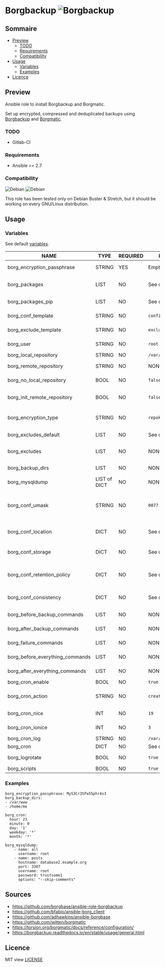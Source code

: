 # Borgbackup ![Borgbackup](https://img.shields.io/badge/Ansible-Borgbackup.svg)

## Sommaire
* [Preview](#preview)
  - [TODO](#todo)
  - [Requirements](#requirements)
  - [Compatibility](#compatibility)
* [Usage](#usage)
  - [Variables](#variables)
  - [Examples](#examples)
* [Licence](#licence)

## Preview
Ansible role to install Borgbackup and Borgmatic.

Set up encrypted, compressed and deduplicated backups using [Borgbackup](https://borgbackup.readthedocs.io/en/stable/) and [Borgmatic](https://github.com/witten/borgmatic).

### TODO
- Gitlab-CI

### Requirements
- Ansible >= 2.7

### Compatibility
  ![Debian](https://img.shields.io/badge/Debian-Buster-blue.svg)
  ![Debian](https://img.shields.io/badge/Debian-Stretch-blue.svg)

This role has been tested only on Debian Buster & Stretch, but it should be working on every GNU/Linux distribution.

## Usage
### Variables

See default [variables](defaults/main.yml).

|NAME|TYPE|REQUIRED|DEFAULT|DESCRIPTION|
|-|-|-|-|-|
|borg_encryption_passphrase|STRING|YES|Empty|Encryption passphrase|
|borg_packages|LIST|NO|See defaults|Required packages installed through local package manager|
|borg_packages_pip|LIST|NO|See defaults|Required packages installed through pip3|
|borg_conf_template|STRING|NO|`config.yaml`|Template used for main config file|
|borg_exclude_template|STRING|NO|`excludes`|Template used for exclude patterns|
|borg_user|STRING|NO|`root`|User used for borgbackups|
|borg_local_repository|STRING|NO|`/var/backups/borg`|Local repository path|
|borg_remote_repository|STRING|NO|NONE|Optional remote repository|
|borg_no_local_repository|BOOL|NO|`false`|Do not init local repository|
|borg_init_remote_repository|BOOL|NO|`false`|Init remote repository (should be set to `true` at first run only)|
|borg_encryption_type|STRING|NO|`repokey-blake2`|Encryption method, see official doc for more|
|borg_excludes_default|LIST|NO|See defaults|Defaults excluded patterns|
|borg_excludes|LIST|NO|NONE|Excludes patterns, merged with `borg_excludes_default`|
|borg_backup_dirs|LIST|NO|NONE|Folders you want to backup|
|borg_mysqldump|LIST of DICT|NO|NONE|MySQL databases, see example below|
|borg_conf_umask|STRING|NO|`0077`|Umask used when executing hooks. Defaults to the umask that borgmatic is run with|
|borg_conf_location|DICT|NO|See defaults|Defaults options for borgmatic `location` configuration section|
|borg_conf_storage|DICT|NO|See defaults|Defaults options for borgmatic `storage` configuration section|
|borg_conf_retention_policy|DICT|NO|See defaults|Defaults options for borgmatic `retention_policy` configuration section|
|borg_conf_consistency|DICT|NO|See defaults|Defaults options for borgmatic `consistency` configuration section|
|borg_before_backup_commands|LIST|NO|NONE|Before backup commands|
|borg_after_backup_commands|LIST|NO|NONE|After backup commands|
|borg_failure_commands|LIST|NO|NONE|Failed backup commands|
|borg_before_everything_commands|LIST|NO|NONE|Before any action commands|
|borg_after_everything_commands|LIST|NO|NONE|After any action commands|
|borg_cron_enable|BOOL|NO|`true`|Enable cron job|
|borg_cron_action|STRING|NO|`create`|Default borgmatic main parameter for cronjob|
|borg_cron_nice|INT|NO|`19`|Nice parameter for cron job|
|borg_cron_ionice|INT|NO|`3`|Ionice parameter for cron job|
|borg_cron_log|STRING|NO|`/var/log/borg.log`|Borg log file path|
|borg_cron|DICT|NO|See defaults|Borg cron job startup|
|borg_logrotate|BOOL|NO|`true`|Setup default Borg logrotate conf file|
|borg_scripts|BOOL|NO|`true`|Add extra scripts|

### Examples
```
borg_encryption_passphrase: MyS3Cr3tPa55phr4s3
borg_backup_dirs:
- /var/www
- /home/me

borg_cron:
  hour: 23
  minute: 0
  day: '1'
  weekday: '*'
  month: '*'

borg_mysqldump:
    - name: all
      username: root
    - name: posts
      hostname: database2.example.org
      port: 3307
      username: root
      password: trustsome1
      options: "--skip-comments"
```

## Sources
- https://github.com/borgbase/ansible-role-borgbackup
- https://github.com/bfabio/ansible-borg_client
- https://github.com/adhawkins/ansible-borgbase
- https://github.com/witten/borgmatic
- https://torsion.org/borgmatic/docs/reference/configuration/
- https://borgbackup.readthedocs.io/en/stable/usage/general.html

## Licence
MIT view [LICENSE](LICENSE)
